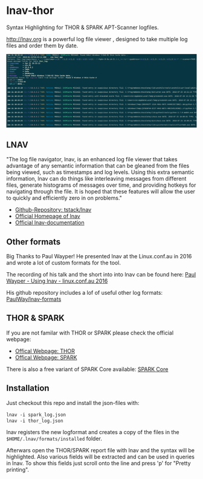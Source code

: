 # lnav-thor
Syntax Highlighting for THOR & SPARK APT-Scanner logfiles.

http://lnav.org is a powerful log file viewer , designed to take multiple log files and order them by date.


![Screenshot](screenshot.png)

## LNAV

"The log file navigator, lnav, is an enhanced log file viewer that takes advantage of any semantic information that can be gleaned from the files being viewed, such as timestamps and log levels. Using this extra semantic information, lnav can do things like interleaving messages from different files, generate histograms of messages over time, and providing hotkeys for navigating through the file. It is hoped that these features will allow the user to quickly and efficiently zero in on problems."

- [Github-Repository: tstack/lnav](https://github.com/tstack/lnav)
- [Official Homepage of lnav](http://lnav.org/)
- [Official lnav-documentation](https://lnav.readthedocs.io/en/latest/)

## Other formats

Big Thanks to Paul Wayper! He presented lnav at the Linux.conf.au in 2016 and wrote a lot of custom formats for the tool.

The recording of his talk and the short into into lnav can be found here: [Paul Wayper - Using lnav - linux.conf.au 2016](https://www.youtube.com/watch?v=D9Tox1ysPXE)

His github repository includes a lof of useful other log formats: [PaulWay/lnav-formats](https://github.com/PaulWay/lnav-formats)

## THOR & SPARK

If you are not familar with THOR or SPARK please check the official webpage:
- [Offical Webpage: THOR](https://www.nextron-systems.com/thor/)
- [Offical Webpage: SPARK](https://www.nextron-systems.com/spark/)

There is also a free variant of SPARK Core available: [SPARK Core](https://www.nextron-systems.com/spark-core/)


## Installation
Just checkout this repo and install the json-files with:
```
lnav -i spark_log.json
lnav -i thor_log.json
```

lnav registers the new logformat and creates a copy of the files in the `$HOME/.lnav/formats/installed` folder.

Afterwars open the THOR/SPARK report file with lnav and the syntax will be highlighted. Also various fields will be extracted and can be used in queries in lnav. To show this fields
just scroll onto the line and press 'p' for "Pretty printing".


